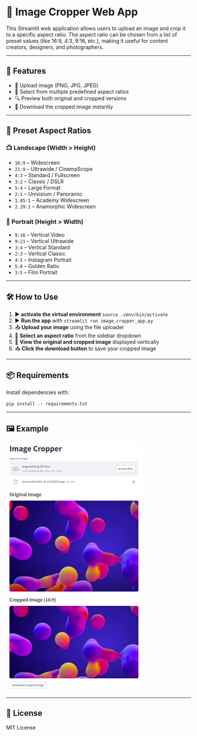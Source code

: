# 📸 Image Cropper Web App

This Streamlit web application allows users to upload an image and crop it to a specific aspect ratio. The aspect ratio can be chosen from a list of preset values (like 16:9, 4:3, 9:16, etc.), making it useful for content creators, designers, and photographers.

---

## 🚀 Features

- 📂 Upload image (PNG, JPG, JPEG)
- 🔧 Select from multiple predefined aspect ratios
- 🔍 Preview both original and cropped versions
- 💾 Download the cropped image instantly

---

## 🧰 Preset Aspect Ratios

### 📺 Landscape (Width > Height)
- `16:9` – Widescreen
- `21:9` – Ultrawide / CinemaScope
- `4:3` – Standard / Fullscreen
- `3:2` – Classic / DSLR
- `5:4` – Large Format
- `2:1` – Univisium / Panoramic
- `1.85:1` – Academy Widescreen
- `2.39:1` – Anamorphic Widescreen

### 📱 Portrait (Height > Width)
- `9:16` – Vertical Video
- `9:21` – Vertical Ultrawide
- `3:4` – Vertical Standard
- `2:3` – Vertical Classic
- `4:5` – Instagram Portrait
- `5:8` – Golden Ratio
- `3:5` – Film Portrait

---

## 🛠 How to Use

1. ▶️ **activate the virtual environment** `source .venv/bin/activate`
2. ▶️ **Run the app** with `streamlit run image_cropper_app.py`
3. 📤 **Upload your image** using the file uploader
4. 🧮 **Select an aspect ratio** from the sidebar dropdown
5. 👀 **View the original and cropped image** displayed vertically
6. 📥 **Click the download button** to save your cropped image

---

## 📦 Requirements

Install dependencies with:
```bash
pip install -r requirements.txt
```

---

## 🖼 Example

![Example Layout](img/example.png)

---

## 📃 License
MIT License

